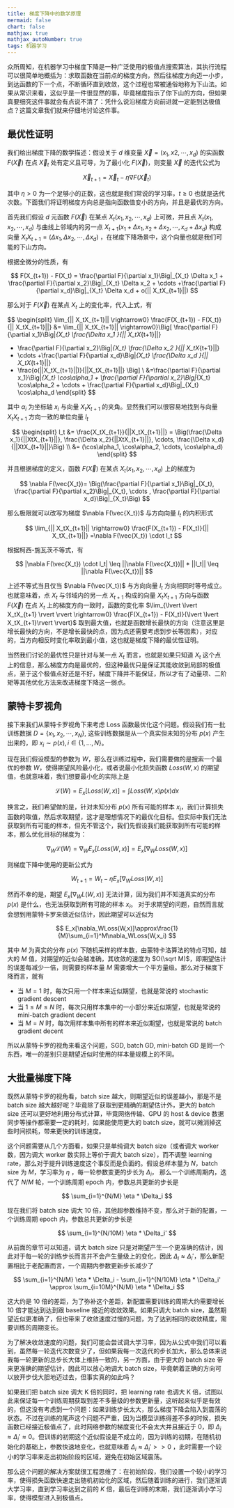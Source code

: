 ```yaml
---
title: 梯度下降中的数学原理
mermaid: false
chart: false
mathjax: true
mathjax_autoNumber: true
tags: 机器学习
---
```




众所周知，在机器学习中梯度下降是一种广泛使用的极值点搜索算法，其执行流程可以很简单地概括为：求取函数在当前点的梯度方向，然后往梯度方向迈一小步，到达函数的下一个点，不断循环直到收敛，这个过程也常被通俗地称为下山法。如果从常识来看，这似乎是一件很显然的事，毕竟梯度指示了你下山的方向，但如果真要细究这件事就会有点说不清了：凭什么说沿梯度方向前进就一定能到达极值点？这篇文章我们就来仔细地讨论这件事。

## 最优性证明

我们给出梯度下降的数学描述：假设关于 $d$ 维变量 $\vec{X} = (x_1, x2, \cdots, x_d)$ 的实函数 $F(\vec{X})$ 在点 $\vec{X}_t$ 处有定义且可导，为了最小化 $F(\vec{X})$，则变量 $\vec{X}$ 的迭代公式为

$$
\vec{X}_{t+1} =  \vec{X}_t - \eta \nabla F(\vec{X}_t)
$$

其中 $\eta > 0$ 为一个足够小的正数，这也就是我们常说的学习率，$t \geq 0$ 也就是迭代次数。下面我们将证明梯度方向总是指向函数值变小的方向，并且是最优的方向。

首先我们假设 $d$ 元函数 $F(\vec{X})$ 在某点 $X_t(x_1, x_2, \cdots, x_d)$ 上可微，并且点 $X_t(x_1, x_2, \cdots, x_d)$ 与曲线上邻域内的另一点 $X_{t+1}(x_1 +\Delta x_1, x_2 +\Delta x_2, \cdots, x_d +\Delta x_d)$ 构成向量 $X_tX_{t+1} = (\Delta x_1, \Delta x_2, \cdots, \Delta x_d)$ ，在梯度下降场景中，这个向量也就是我们可能的下山方向。

根据全微分的性质，有

$$
F(X_{t+1}) - F(X_t) = \frac{\partial F}{\partial x_1}\Big|_{X_t} \Delta x_1 + \frac{\partial F}{\partial x_2}\Big|_{X_t} \Delta x_2 + \cdots +\frac{\partial F}{\partial x_d}\Big|_{X_t} \Delta x_d + o(|| X_tX_{t+1}||)
$$

那么对于 $F(\vec{X})$ 在某点 $X_t$ 上的变化率，代入上式，有

$$
\begin{split}
\lim_{|| X_tX_{t+1}|| \rightarrow0} \frac{F(X_{t+1}) - F(X_t)}{|| X_tX_{t+1}||} 
&= \lim_{|| X_tX_{t+1}|| \rightarrow0}\Big[ 
 \frac{\partial F}{\partial x_1}\Big|_{X_t} \frac{\Delta x_1 }{|| X_tX_{t+1}||}
+  \frac{\partial F}{\partial x_2}\Big|_{X_t} \frac{\Delta x_2 }{|| X_tX_{t+1}||}
+ \cdots
+\frac{\partial F}{\partial x_d}\Big|_{X_t} \frac{\Delta x_d }{|| X_tX_{t+1}||}
+ \frac{o(||X_tX_{t+1}||)}{||X_tX_{t+1}||}
\Big]
\\
&=\frac{\partial F}{\partial x_1}\Big|_{X_t} \cos\alpha_1 + \frac{\partial F}{\partial x_2}\Big|_{X_t} \cos\alpha_2 + \cdots + \frac{\partial F}{\partial x_d}\Big|_{X_t} \cos\alpha_d
\end{split}
$$

其中 $\alpha_i$ 为坐标轴 $x_i$ 与向量 $X_tX_{t+1}$ 的夹角。显然我们可以很容易地找到与向量 $X_tX_{t+1}$ 方向一致的单位向量 $l_t$

$$
\begin{split}
l_t &= \frac{X_tX_{t+1}}{||X_tX_{t+1}||} = \Big(\frac{\Delta x_1}{||XtX_{t+1}||}, \frac{\Delta x_2}{||XtX_{t+1}||}, \cdots, \frac{\Delta x_d}{||XtX_{t+1}||}\Big) \\
&= (\cos\alpha_1, \cos\alpha_2, \cdots, \cos\alpha_d)
\end{split}
$$

并且根据梯度的定义，函数 $F(\vec{X})$ 在某点 $X_t(x_1, x_2, \cdots, x_d)$ 上的梯度为

$$
\nabla F(\vec{X_t})= \Big(\frac{\partial F}{\partial x_1}\Big|_{X_t}, \frac{\partial F}{\partial x_2}\Big|_{X_t},  \cdots , \frac{\partial F}{\partial x_d}\Big|_{X_t}\Big)
$$

那么极限就可以改写为梯度 $\nabla F(\vec{X_t})$ 与方向向量 $l_t$ 的内积形式

$$
\lim_{|| X_tX_{t+1}|| \rightarrow0} \frac{F(X_{t+1}) - F(X_t)}{|| X_tX_{t+1}||}  =\nabla F(\vec{X_t}) \cdot l_t
$$

根据柯西-施瓦茨不等式，有

$$
|\nabla F(\vec{X_t}) \cdot l_t| \leq ||\nabla F(\vec{X_t})|| *  ||l_t|| \leq ||\nabla F(\vec{X_t})||
$$

上述不等式当且仅当 $\nabla F(\vec{X_t})$ 与方向向量 $l_t$ 方向相同时等号成立。也就意味着，点 $X_t$ 与邻域内的另一点 $X_{t+1}$ 构成的向量 $X_tX_{t+1}$ 方向与函数 $F(\vec{X})$ 在点 $X_t$ 上的梯度方向一致时，函数的变化率 $\lim_{\lvert \lvert  X_tX_{t+1} \rvert \rvert  \rightarrow0} \frac{F(X_{t+1}) - F(X_t)}{\lvert \lvert X_tX_{t+1}\rvert \rvert}$ 取到最大值，也就是函数增长最快的方向（注意这里是增长最快的方向，不是增长最快的点，因为点还需要考虑到步长等因素），对应的，当方向相反时变化率取到最小值，这也就是梯度下降的最优性证明。

当然我们讨论的最优性只是针对与某一点 $X_t$ 而言，也就是如果只知道 $X_t$ 这个点上的信息，那么梯度方向是最优的，但这种最优只是保证其能收敛到局部的极值点，至于这个极值点好还是不好，梯度下降并不能保证，所以才有了动量项、二阶矩等其他优化方法来改进梯度下降这一弱点。

## 蒙特卡罗视角

接下来我们从蒙特卡罗视角下来考虑 Loss 函数最优化这个问题。假设我们有一批训练数据 $D=\{x_1, x_2, \cdots, x_N\}$, 这些训练数据是从一个真实但未知的分布 $p(x)$ 产生出来的，即 $x_i∼p(x),i∈\{1,...,N\}$。

现在我们假设模型的参数为 $W$，那么在训练过程中，我们需要做的是搜索一个最优的参数 $W$，使得期望风险最小化，或者说最小化损失函数 $Loss(W,x)$ 的期望值，也就意味着，我们想要最小化的实际上是

$$
\mathcal{L}(W)=E_x[Loss(W,x)]=\int Loss(W,x)p(x)dx
$$

换言之，我们希望做的是，针对未知分布 $p(x)$ 所有可能的样本 $x_i$，我们计算损失函数的取值，然后求取期望，这才是理想情况下的最优化目标。但实际中我们无法获取到所有可能的样本，但先不管这个，我们先假设我们能获取到所有可能的样本，那么优化目标的梯度为：

$$
\nabla_W\mathcal{L}(W)=\nabla_W E_x[Loss(W,x)]=E_x[\nabla_WLoss(W,x)]
$$

则梯度下降中使用的更新公式为

$$
W_{t+1}=W_t−\eta E_x[\nabla_WLoss(W,x)]
$$

然而不幸的是，期望 $E_x[\nabla_WL(W,x)]$ 无法计算，因为我们并不知道真实的分布 $p(x)$ 是什么，也无法获取到所有可能的样本 $x_i$。 对于求期望的问题，自然而言就会想到用蒙特卡罗来做近似估计，因此期望可以近似为

$$
E_x[\nabla_WLoss(W,x)]\approx\frac{1}{M}\sum_{i=1}^M\nabla_WLoss(W,x_i)
$$

其中 $M$ 为真实的分布 $p(x)$ 下随机采样的样本数，由蒙特卡洛算法的特点可知，越大的 $M$ 值，对期望的近似会越准确，其收敛的速度为 $O(\sqrt M)$，即期望估计的误差每减少一倍，则需要的样本量 $M$ 需要增大一个平方量级。那么对于梯度下降而言，就有

* 当 $M=1$ 时，每次只用一个样本来近似期望，也就是常说的 stochastic gradient descent
* 当 $1\leq M \leq N$ 时，每次只用样本集中的一小部分来近似期望，也就是常说的 mini-batch gradient decent
*  当 $M=N$ 时，每次用样本集中所有的样本来近似期望，也就是常说的 batch gradient decent

所以从蒙特卡罗的视角来看这个问题，SGD, batch GD, mini-batch GD 是同一个东西，唯一的差别只是期望近似时使用的样本量规模上的不同。

## 大批量梯度下降

既然从蒙特卡罗的视角看，batch size 越大，则期望近似的误差越小，那是不是 batch size 越大越好呢？毕竟除了获取到更精确的期望估计外，更大的 batch size 还可以更好地利用分布式计算，毕竟网络传输、GPU 的 host & device 数据同步等操作都需要一定的耗时，如果能使用更大的 batch size，就可以摊消掉这些时间损耗，带来更快的训练速度。

这个问题需要从几个方面看，如果只是单纯调大 batch size（或者调大 worker 数，因为调大 worker 数实际上等价于调大 batch size），而不调整 learning rate，那么对于提升训练速度这个事反而是负面的。假设总样本量为 $N$，batch size 为 $M$，学习率为 $\eta$ ，每一轮参数变更的步长为 $\Delta_i$， 那么一个训练周期内，迭代了 $N/M$ 轮，一个训练周期 epoch 内，参数总共更新的步长是

$$
\sum_{i=1}^{N/M}  \eta * \Delta_i
$$

现在我们将 batch size 调大 10 倍，其他超参数维持不变，那么对于新的配置，一个训练周期 epoch 内，参数总共更新的步长是

$$
\sum_{i=1}^{N/10M}  \eta * \Delta_i'
$$

从前面的章节可以知道，调大 batch size 只是对期望产生一个更准确的估计，因此对于每一轮的训练步长而言并不会产生量级上的变化，因此 $\Delta_i \approx \Delta_i'$，那么新配置相比于老配置而言，一个周期内参数更新步长减少了

$$
\sum_{i=1}^{N/M}  \eta * \Delta_i - \sum_{i=1}^{N/10M}  \eta * \Delta_i' \approx \sum_{i=10M}^{N/M}  \eta * \Delta_i
$$

这大约是 10 倍的差距，为了弥补这个差距，新配置需要训练的周期大约需要增长 10 倍才能达到达到跟 baseline 接近的收敛效果。如果只调大 batch size，虽然期望近似更准确了，但也带来了收敛速度过慢的问题，为了达到相同的收敛精度，需要训练的周期变长。

为了解决收敛速度的问题，我们可能会尝试调大学习率，因为从公式中我们可以看到，虽然每一轮迭代次数变少了，但如果我每一次迭代的步长加大，那么总体来说我每一轮更新的总步长大体上维持一致的，另一方面，由于更大的 batch size 带来更准确的期望估计，因此可以放心地调大 batch size，毕竟朝着正确的方向可以放开步伐大胆地迈过去，但事实真的如此吗？

如果我们把 batch size 调大 K 倍的同时，把 learning rate 也调大 K 倍，试图以此来保证每一个训练周期获取到差不多量级的参数更新量，这听起来似乎是有效的，但这没有考虑到一个问题：如果训练步长太大，那么梯度下降会陷入到震荡的状态。不过在训练的尾声这个问题不严重，因为当模型训练得差不多的时候，损失函数已经接近极值点了，此时网络参数的梯度变化不会太大并且接近于 0，即 $\Delta_i \approx \Delta_i' \approx 0$。但训练的初期这个近似假设是不成立的，因为训练的初期，在随机初始化的基础上，参数快速地变化，也就意味着 $\Delta_i \approx \Delta_i' >> 0$ ，此时需要一个较小的学习率来走出初始阶段的区域，避免在初始区域震荡。

那么这个问题的解决方案就很工程思维了：在初始阶段，我们设置一个较小的学习率，使得损失函数快速走出随机初始化的区域，然后随着训练的进行，我们逐渐调大学习率，直到学习率达到之前的 $K$ 倍，最后在训练的末期，我们逐渐调小学习率，使得模型进入到极值点。

‍
